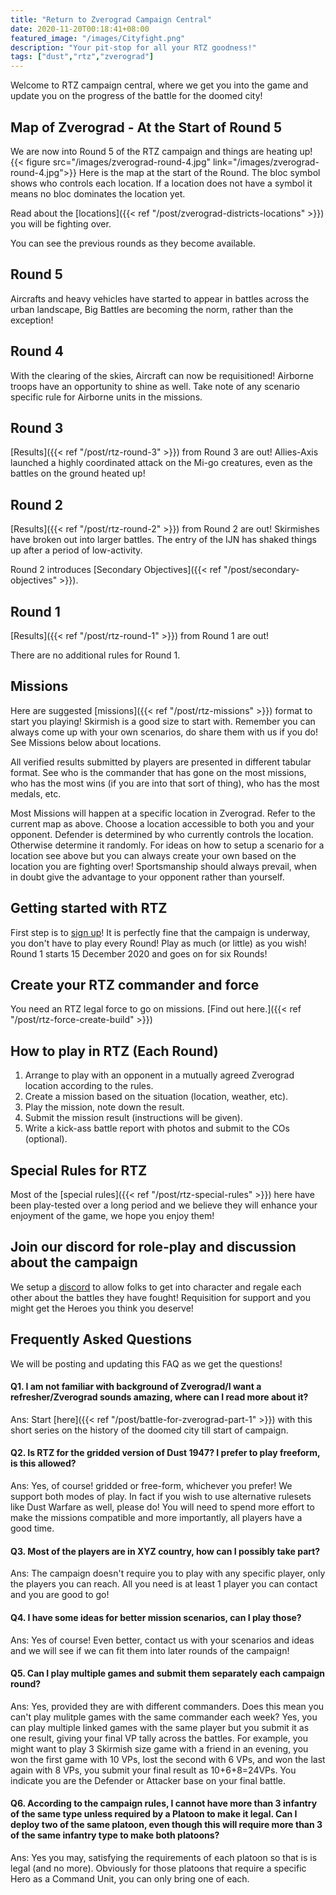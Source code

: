 ```yaml
---
title: "Return to Zverograd Campaign Central"
date: 2020-11-20T00:18:41+08:00
featured_image: "/images/Cityfight.png"
description: "Your pit-stop for all your RTZ goodness!"
tags: ["dust","rtz","zverograd"]
---
```

Welcome to RTZ campaign central, where we get you into the game and update you on the progress of the battle for the doomed city!

## Map of Zverograd - At the Start of Round 5
We are now into Round 5 of the RTZ campaign and things are heating up!
{{< figure src="/images/zverograd-round-4.jpg" link="/images/zverograd-round-4.jpg">}}
Here is the map at the start of the Round. The bloc symbol shows who controls each location. If a location does not have a symbol it means no bloc dominates the location yet.

Read about the [locations]({{< ref "/post/zverograd-districts-locations" >}}) you will be fighting over.

You can see the previous rounds as they become available.

## Round 5
Aircrafts and heavy vehicles have started to appear in battles across the urban landscape, Big Battles are becoming the norm, rather than the exception!

## Round 4
With the clearing of the skies, Aircraft can now be requisitioned! Airborne troops have an opportunity to shine as well. Take note of any scenario specific rule for Airborne units in the missions.

## Round 3
[Results]({{< ref "/post/rtz-round-3" >}}) from Round 3 are out! Allies-Axis launched a highly coordinated attack on the Mi-go creatures, even as the battles on the ground heated up!

## Round 2
[Results]({{< ref "/post/rtz-round-2" >}}) from Round 2 are out! Skirmishes have broken out into larger battles. The entry of the IJN has shaked things up after a period of low-activity.

Round 2 introduces [Secondary Objectives]({{< ref "/post/secondary-objectives" >}}).

## Round 1
[Results]({{< ref "/post/rtz-round-1" >}}) from Round 1 are out!

There are no additional rules for Round 1.

## Missions
Here are suggested [missions]({{< ref "/post/rtz-missions" >}}) format to start you playing! Skirmish is a good size to start with. Remember you can always come up with your own scenarios, do share them with us if you do! See Missions below about locations.

All verified results submitted by players are presented in different tabular format. See who is the commander that has gone on the most missions, who has the most wins (if you are into that sort of thing), who has the most medals, etc.

Most Missions will happen at a specific location in Zverograd. Refer to the current map as above. Choose a location accessible to both you and your opponent. Defender is determined by who currently controls the location. Otherwise determine it randomly. For ideas on how to setup a scenario for a location see above but you can always create your own based on the location you are fighting over! Sportsmanship should always prevail, when in doubt give the advantage to your opponent rather than yourself.

## Getting started with RTZ
First step is to [sign up](https://forms.gle/qng9wfbqeB86rQwL8)! It is perfectly fine that the campaign is underway, you don't have to play every Round! Play as much (or little) as you wish! Round 1 starts 15 December 2020 and goes on for six Rounds!

## Create your RTZ commander and force
You need an RTZ legal force to go on missions. [Find out here.]({{< ref "/post/rtz-force-create-build" >}})

## How to play in RTZ (Each Round)
1. Arrange to play with an opponent in a mutually agreed Zverograd location according to the rules.
2. Create a mission based on the situation (location, weather, etc).
3. Play the mission, note down the result.
4. Submit the mission result (instructions will be given).
5. Write a kick-ass battle report with photos and submit to the COs (optional).

## Special Rules for RTZ
Most of the [special rules]({{< ref "/post/rtz-special-rules" >}}) here have been play-tested over a long period and we believe they will enhance your enjoyment of the game, we hope you enjoy them!


## Join our discord for role-play and discussion about the campaign
We setup a [discord](https://discord.gg/EwztDyYtct) to allow folks to get into character and regale each other about the battles they have fought! Requisition for support and you might get the Heroes you think you deserve!

## Frequently Asked Questions
We will be posting and updating this FAQ as we get the questions!

#### Q1. I am not familiar with background of Zverograd/I want a refresher/Zverograd sounds amazing, where can I read more about it?
Ans: Start [here]({{< ref "/post/battle-for-zverograd-part-1" >}}) with this short series on the history of the doomed city till start of campaign.

#### Q2. Is RTZ for the gridded version of Dust 1947? I prefer to play freeform, is this allowed?
Ans: Yes, of course! gridded or free-form, whichever you prefer! We support both modes of play. In fact if you wish to use alternative rulesets like Dust Warfare as well, please do! You will need to spend more effort to make the missions compatible and more importantly, all players have a good time.

#### Q3. Most of the players are in XYZ country, how can I possibly take part?
Ans: The campaign doesn't require you to play with any specific player, only the players you can reach. All you need is at least 1 player you can contact and you are good to go!

#### Q4. I have some ideas for better mission scenarios, can I play those?
Ans: Yes of course! Even better, contact us with your scenarios and ideas and we will see if we can fit them into later rounds of the campaign!  

#### Q5. Can I play multiple games and submit them separately each campaign round?
Ans: Yes, provided they are with different commanders. Does this mean you can't play mulitple games with the same commander each week? Yes, you can play multiple linked games with the same player but you submit it as one result, giving your final VP tally across the battles. For example, you might want to play 3 Skirmish size game with a friend in an evening, you won the first game with 10 VPs, lost the second with 6 VPs, and won the last again with 8 VPs, you submit your final result as 10+6+8=24VPs. You indicate you are the Defender or Attacker base on your final battle.

#### Q6. According to the campaign rules, I cannot have more than 3 infantry of the same type unless required by a Platoon to make it legal. Can I deploy two of the same platoon, even though this will require more than 3 of the same infantry type to make both platoons?
Ans: Yes you may, satisfying the requirements of each platoon so that is is legal (and no more). Obviously for those platoons that require a specific Hero as a Command Unit, you can only bring one of each.
